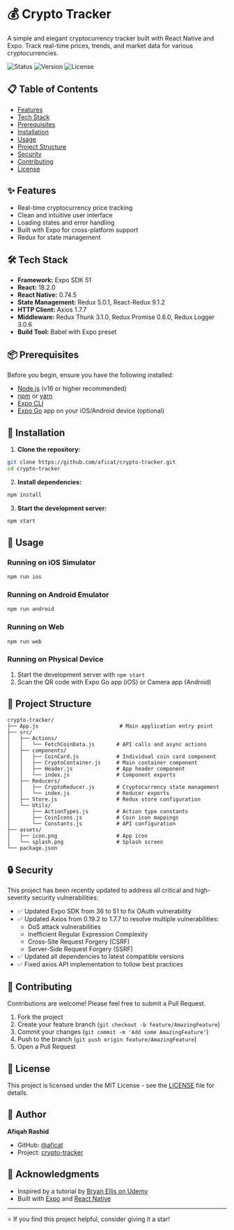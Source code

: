 # 💰 Crypto Tracker

A simple and elegant cryptocurrency tracker built with React Native and Expo. Track real-time prices, trends, and market data for various cryptocurrencies.

![Status](https://img.shields.io/badge/status-updated-success)
![Version](https://img.shields.io/badge/version-1.0.0-blue)
![License](https://img.shields.io/badge/license-MIT-green)

## 📋 Table of Contents

- [Features](#-features)
- [Tech Stack](#-tech-stack)
- [Prerequisites](#-prerequisites)
- [Installation](#-installation)
- [Usage](#-usage)
- [Project Structure](#-project-structure)
- [Security](#-security)
- [Contributing](#-contributing)
- [License](#-license)

## ✨ Features

- Real-time cryptocurrency price tracking
- Clean and intuitive user interface
- Loading states and error handling
- Built with Expo for cross-platform support
- Redux for state management

## 🛠 Tech Stack

- **Framework:** Expo SDK 51
- **React:** 18.2.0
- **React Native:** 0.74.5
- **State Management:** Redux 5.0.1, React-Redux 9.1.2
- **HTTP Client:** Axios 1.7.7
- **Middleware:** Redux Thunk 3.1.0, Redux Promise 0.6.0, Redux Logger 3.0.6
- **Build Tool:** Babel with Expo preset

## 📦 Prerequisites

Before you begin, ensure you have the following installed:

- [Node.js](https://nodejs.org/) (v16 or higher recommended)
- [npm](https://www.npmjs.com/) or [yarn](https://yarnpkg.com/)
- [Expo CLI](https://docs.expo.dev/get-started/installation/)
- [Expo Go](https://expo.dev/client) app on your iOS/Android device (optional)

## 🚀 Installation

1. **Clone the repository:**

```bash
git clone https://github.com/aficat/crypto-tracker.git
cd crypto-tracker
```

2. **Install dependencies:**

```bash
npm install
```

3. **Start the development server:**

```bash
npm start
```

## 📱 Usage

### Running on iOS Simulator

```bash
npm run ios
```

### Running on Android Emulator

```bash
npm run android
```

### Running on Web

```bash
npm run web
```

### Running on Physical Device

1. Start the development server with `npm start`
2. Scan the QR code with Expo Go app (iOS) or Camera app (Android)

## 📁 Project Structure

```
crypto-tracker/
├── App.js                          # Main application entry point
├── src/
│   ├── Actions/
│   │   └── FetchCoinData.js       # API calls and async actions
│   ├── components/
│   │   ├── CoinCard.js            # Individual coin card component
│   │   ├── CryptoContainer.js     # Main container component
│   │   ├── Header.js              # App header component
│   │   └── index.js               # Component exports
│   ├── Reducers/
│   │   ├── CryptoReducer.js       # Cryptocurrency state management
│   │   └── index.js               # Reducer exports
│   ├── Store.js                   # Redux store configuration
│   └── Utils/
│       ├── ActionTypes.js         # Action type constants
│       ├── CoinIcons.js           # Coin icon mappings
│       └── Constants.js           # API configuration
├── assets/
│   ├── icon.png                   # App icon
│   └── splash.png                 # Splash screen
└── package.json
```

## 🔒 Security

This project has been recently updated to address all critical and high-severity security vulnerabilities:

- ✅ Updated Expo SDK from 36 to 51 to fix OAuth vulnerability
- ✅ Updated Axios from 0.19.2 to 1.7.7 to resolve multiple vulnerabilities:
  - DoS attack vulnerabilities
  - Inefficient Regular Expression Complexity
  - Cross-Site Request Forgery (CSRF)
  - Server-Side Request Forgery (SSRF)
- ✅ Updated all dependencies to latest compatible versions
- ✅ Fixed axios API implementation to follow best practices

## 🤝 Contributing

Contributions are welcome! Please feel free to submit a Pull Request.

1. Fork the project
2. Create your feature branch (`git checkout -b feature/AmazingFeature`)
3. Commit your changes (`git commit -m 'Add some AmazingFeature'`)
4. Push to the branch (`git push origin feature/AmazingFeature`)
5. Open a Pull Request

## 📝 License

This project is licensed under the MIT License - see the [LICENSE](LICENSE) file for details.

## 👤 Author

**Afiqah Rashid**

- GitHub: [@aficat](https://github.com/aficat)
- Project: [crypto-tracker](https://github.com/aficat/crypto-tracker)

## 🙏 Acknowledgments

- Inspired by a tutorial by [Bryan Ellis on Udemy](https://www.udemy.com/share/101uXOAEMZdF5XQX4G/)
- Built with [Expo](https://expo.dev) and [React Native](https://reactnative.dev/)

---

⭐ If you find this project helpful, consider giving it a star!
